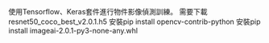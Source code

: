 使用Tensorflow、Keras套件進行物件影像偵測訓練。
需要下載resnet50_coco_best_v2.0.1.h5
安裝pip install opencv-contrib-python
安裝pip install imageai-2.0.1-py3-none-any.whl
